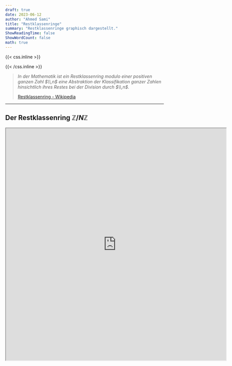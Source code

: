 ```yaml
---
draft: true
date: 2023-06-12
author: "Ahmed Sami"
title: "Restklassenringe"
summary: "Restklassenringe graphisch dargestellt."
ShowReadingTime: false
ShowWordCount: false
math: true
---
```


{{< css.inline >}}

<style>
    @media screen and (max-width:600px) {
        .katex {font-size: 1.2rem;}
    }
    #midbox {background: var(--code-bg); padding: 1px;}
    #midbox blockquote {border: 4px solid var(--tertiary);border-top: 0;border-bottom: 0;}
    #sm-tb table,#sm-tb thead,#sm-tb tbody,#sm-tb th,#sm-tb td,#sm-tb tr{display: block;overflow: hidden;}
    #sm-tb thead tr{position: absolute;top: -9999px;left: -9999px;}
    #sm-tb tr {border: 2px solid var(--border);border-bottom: 0; margin-bottom: 12px}
    #sm-tb td {
        border: none;
        border-bottom: 2px solid var(--border);
        position: relative;
        padding: 12px 12px 12px 36%;
        white-space: normal;
        text-align:center;
        font-size: 1.05rem;
    }
    #sm-tb td:before {
        position: absolute;
        top: 50%;
        transform: translate(0, -50%);
        left: 9px;
        width: 20%;
        white-space: nowrap;
        text-align:center;
        font-size: 1.05rem;
        font-weight: bold;
    }
    #sm-tb td:before {content: attr(data-title);}
    #app {width: 700px; height: 740px;}
</style>

{{< /css.inline >}}

> _In der Mathematik ist ein Restklassenring modulo einer positiven ganzen Zahl $\\,n$ eine Abstraktion der Klassifikation ganzer Zahlen hinsichtlich ihres Restes bei der Division durch $\\,n$._
>
> [Restklassenring - Wikipedia](https://de.wikipedia.org/wiki/Restklassenring)

---

## Der Restklassenring $\mathbb{Z} / N\mathbb{Z}$

<iframe id="app" src="https://editor.p5js.org/tautastic/full/OE7lP-e05"></iframe>
